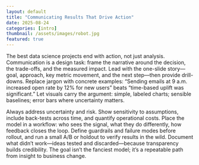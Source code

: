 ```yaml
---
layout: default
title: "Communicating Results That Drive Action"
date: 2025-08-24
categories: [intro]
thumbnail: /assets/images/robot.jpg
featured: true
---
```


The best data science projects end with action, not just analysis. Communication is a design task: frame the narrative around the decision, the trade-offs, and the measured impact. Lead with the one-slide story—goal, approach, key metric movement, and the next step—then provide drill-downs. Replace jargon with concrete examples: “Sending emails at 9 a.m. increased open rate by 12% for new users” beats “time-based uplift was significant.” Let visuals carry the argument: simple, labeled charts; sensible baselines; error bars where uncertainty matters.

Always address uncertainty and risk. Show sensitivity to assumptions, include back-tests across time, and quantify operational costs. Place the model in a workflow: who sees the signal, what they do differently, how feedback closes the loop. Define guardrails and failure modes before rollout, and run a small A/B or holdout to verify results in the wild. Document what didn’t work—ideas tested and discarded—because transparency builds credibility. The goal isn’t the fanciest model; it’s a repeatable path from insight to business change.
